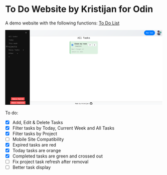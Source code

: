 # To Do Website by Kristijan for Odin

A demo website with the following functions: 
[To Do List](https://kristijanturic.github.io/odin-todo-list/)

![Demo Preview](preview.png)

To do:

- [x] Add, Edit & Delete Tasks
- [x] Filter tasks by Today, Current Week and All Tasks
- [x] Filter tasks by Project
- [ ] Mobile Site Compatibility
- [x] Expired tasks are red
- [x] Today tasks are orange
- [x] Completed tasks are green and crossed out
- [ ] Fix project task refresh after removal
- [ ] Better task display